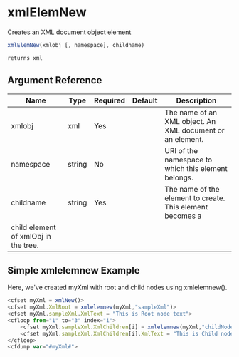 # xmlElemNew

Creates an XML document object element

```javascript
xmlElemNew(xmlobj [, namespace], childname)
```

```javascript
returns xml
```

## Argument Reference

| Name | Type | Required | Default | Description |
| --- | --- | --- | --- | --- |
| xmlobj | xml | Yes |  | The name of an XML object. An XML document or an element. |
| namespace | string | No |  | URI of the namespace to which this element belongs. |
| childname | string | Yes |  | The name of the element to create. This element becomes a
 child element of xmlObj in the tree. |

## Simple xmlelemnew Example

Here, we've created myXml with root and child nodes using xmlelemnew().

```javascript
<cfset myXml = xmlNew()>
<cfset myXml.XmlRoot = xmlelemnew(myXml,"sampleXml")>
<cfset myXml.sampleXml.XmlText = "This is Root node text">
<cfloop from="1" to="3" index="i">
	<cfset myXml.sampleXml.XmlChildren[i] = xmlelemnew(myXml,"childNode#i#")>
	<cfset myXml.sampleXml.XmlChildren[i].XmlText = "This is Child node#i# text">
</cfloop>
<cfdump var="#myXml#">
```
